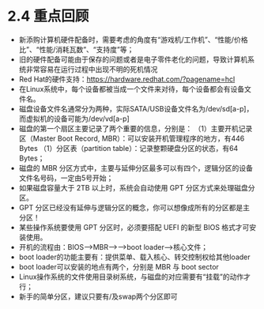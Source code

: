 # 2.4 重点回顾

-   新添购计算机硬件配备时，需要考虑的角度有“游戏机/工作机”、“性能/价格比”、“性能/消耗瓦数”、“支持度”等；
-   旧的硬件配备可能由于保存的问题或者是电子零件老化的问题，导致计算机系统非常容易在运行过程中出现不明的死机情况
-   Red Hat的硬件支持：<https://hardware.redhat.com/?pagename=hcl>
-   在Linux系统中，每个设备都被当成一个文件来对待，每个设备都会有设备文件名。
-   磁盘设备文件名通常分为两种，实际SATA/USB设备文件名为/dev/sd\[a-p\]，而虚拟机的设备可能为/dev/vd\[a-p\]
-   磁盘的第一个扇区主要记录了两个重要的信息，分别是： （1）主要开机记录区（Master Boot Record, MBR）：可以安装开机管理程序的地方，有446 Bytes （1）分区表（partition table）：记录整颗硬盘分区的状态，有64 Bytes；
-   磁盘的 MBR 分区方式中，主要与延伸分区最多可以有四个，逻辑分区的设备文件名号码，一定由5号开始；
-   如果磁盘容量大于 2TB 以上时，系统会自动使用 GPT 分区方式来处理磁盘分区。
-   GPT 分区已经没有延伸与逻辑分区的概念，你可以想像成所有的分区都是主分区！
-   某些操作系统要使用 GPT 分区时，必须要搭配 UEFI 的新型 BIOS 格式才可安装使用。
-   开机的流程由：BIOS-->MBR-->-->boot loader-->核心文件；
-   boot loader的功能主要有：提供菜单、载入核心、转交控制权给其他loader
-   boot loader可以安装的地点有两个，分别是 MBR 与 boot sector
-   Linux操作系统的文件使用目录树系统，与磁盘的对应需要有“挂载”的动作才行；
-   新手的简单分区，建议只要有/及swap两个分区即可